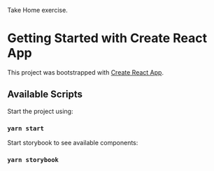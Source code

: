 Take Home exercise.



# Getting Started with Create React App

This project was bootstrapped with [Create React App](https://github.com/facebook/create-react-app).

## Available Scripts

Start the project using:

### `yarn start`

Start storybook to see available components:

### `yarn storybook`

